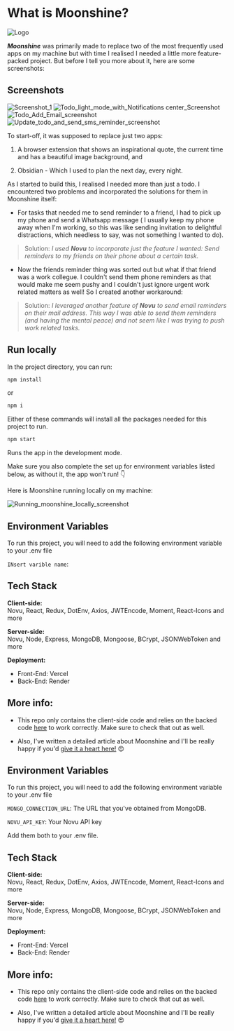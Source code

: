 # What is Moonshine?
![Logo](./assets/sunrise.png)

___Moonshine___ was primarily made to replace two of the most frequently used apps on my machine but with time I realised I needed a little more feature-packed project. But before I tell you more about it, here are some screenshots:

## Screenshots

![Screenshot_1](./assets/Screenshot%202023-04-06%20at%201.01.25%20PM.png)
![Todo_light_mode_with_Notifications center_Screenshot](./assets/Screenshot%202023-04-07%20at%2011.40.35%20AM.png)
![Todo_Add_Email_screenshot](./assets/Screenshot%202023-04-07%20at%2011.31.40%20AM.png)
![Update_todo_and_send_sms_reminder_screenshot](./assets/Screenshot%202023-04-07%20at%2011.34.46%20AM.png)

To start-off, it was supposed to replace just two apps:

1. A browser extension that shows an inspirational quote, the current time and has a beautiful image background, and

2. Obsidian - Which I used to plan the next day, every night.

As I started to build this, I realised I needed more than just a todo. I encountered two problems and incorporated the solutions for them in Moonshine itself:

- For tasks that needed me to send reminder to a friend, I had to pick up my phone and send a Whatsapp message ( I usually keep my phone away when I'm working, so this was like sending invitation to delightful distractions, which needless to say, was not something I wanted to do). 
> Solution: _I used __Novu__ to incorporate just the feature I wanted: Send reminders to my friends on their phone about a certain task._


-  Now the friends reminder thing was sorted out but what if that friend was a work collegue. I couldn't send them phone reminders as that would make me seem pushy and I couldn't just ignore urgent work related matters as well! So I created another workaround:
> Solution: _I leveraged another feature of __Novu__ to send email reminders on their mail address. This way I was able to send them reminders (and having the mental peace) and not seem like I was trying to push work related tasks._

## Run locally

In the project directory, you can run:

```bash
npm install
```
or
```bash
npm i
```
Either of these commands will install all the packages needed for this project to run.  


```bash
npm start
```
Runs the app in the development mode.

Make sure you also complete the set up for environment variables listed below, as without it, the app won't run! 👇

Here is Moonshine running locally on my machine:  

![Running_moonshine_locally_screenshot](./assets/Screenshot%202023-04-07%20at%2011.28.09%20AM.png)



## Environment Variables

To run this project, you will need to add the following environment variable to your .env file

`INsert varible name`:  


## Tech Stack

**Client-side:**  
Novu, React, Redux, DotEnv, Axios, JWTEncode, Moment, React-Icons and more

**Server-side:**  
Novu, Node, Express, MongoDB, Mongoose, BCrypt, JSONWebToken and more

**Deployment:**  
- Front-End: Vercel
- Back-End: Render


## More info:
- This repo only contains the client-side code and relies on the backed code [here](https://github.com/sumitsaurabh927/Momentum) to work correctly. Make sure to check that out as well.

- Also, I've written a detailed article about Moonshine and I'll be really happy if you'd [give it a heart here!](inserLlink) 😍


## Environment Variables

To run this project, you will need to add the following environment variable to your .env file

`MONGO_CONNECTION_URL`: The URL that you've obtained from MongoDB.  

`NOVU_API_KEY`: Your Novu API key

Add them both to your .env file.


## Tech Stack

**Client-side:**  
Novu, React, Redux, DotEnv, Axios, JWTEncode, Moment, React-Icons and more

**Server-side:**  
Novu, Node, Express, MongoDB, Mongoose, BCrypt, JSONWebToken and more

**Deployment:**  
- Front-End: Vercel
- Back-End: Render


## More info:
- This repo only contains the client-side code and relies on the backed code [here](https://github.com/sumitsaurabh927/Momentum) to work correctly. Make sure to check that out as well.

- Also, I've written a detailed article about Moonshine and I'll be really happy if you'd [give it a heart here!](inserLlink) 😍
